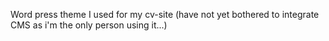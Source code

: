Word press theme I used for my cv-site (have not yet bothered to integrate CMS as i'm the only person using it...)